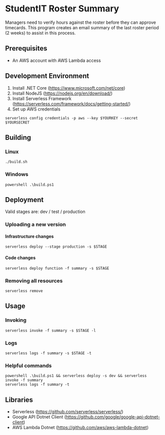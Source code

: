 # StudentIT Roster Summary
Managers need to verify hours against the roster before they can approve timecards. This program creates an email summary of the last roster period (2 weeks) to assist in this process.

## Prerequisites
* An AWS account with AWS Lambda access

## Development Environment

1. Install .NET Core (https://www.microsoft.com/net/core)
2. Install NodeJS (https://nodejs.org/en/download/)
3. Install Serverless Framework (https://serverless.com/framework/docs/getting-started/)
4. Set up AWS credentials

```
serverless config credentials -p aws --key $YOURKEY --secret $YOURSECRET
```

## Building
### Linux

```
./build.sh
```

### Windows

```
powershell .\build.ps1
```

## Deployment
Valid stages are: dev / test / production

### Uploading a new version
#### Infrastructure changes

```
serverless deploy --stage production -s $STAGE
```

#### Code changes

```
serverless deploy function -f summary -s $STAGE
```

### Removing all resources

```
serverless remove
```

## Usage
### Invoking

```
serverless invoke -f summary -s $STAGE -l
```

### Logs

```
serverless logs -f summary -s $STAGE -t
```

### Helpful commands

```
powershell .\build.ps1 && serverless deploy -s dev && serverless invoke -f summary
serverless logs -f summary -t
```


## Libraries
* Serverless (https://github.com/serverless/serverless/)
* Google API Dotnet Client (https://github.com/google/google-api-dotnet-client)
* AWS Lambda Dotnet (https://github.com/aws/aws-lambda-dotnet)
